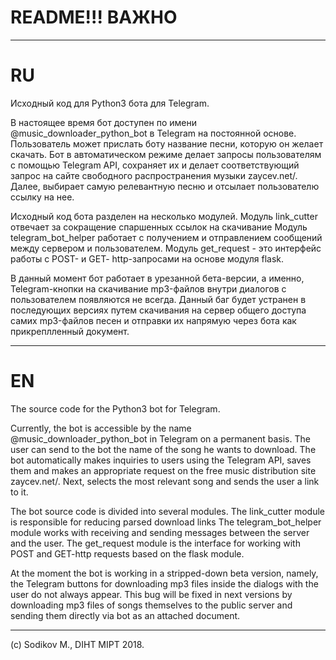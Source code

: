# README!!! ВАЖНО #

----------------------

# RU

Исходный код для Python3 бота для Telegram.

В настоящее время бот доступен по имени @music_downloader_python_bot в Telegram на постоянной основе.
Пользователь может прислать боту название песни, которую он желает скачать.
Бот в автоматическом режиме делает запросы пользователям с помощью Telegram API, сохраняет их и делает соответствующий запрос на сайте свободного распространения музыки zaycev.net/.
Далее, выбирает самую релевантную песню и отсылает пользователю ссылку на нее.

Исходный код бота разделен на несколько модулей. 
Модуль link_cutter отвечает за сокращение спаршенных ссылок на скачивание
Модуль telegram_bot_helper работает с получением и отправлением сообщений между сервером и пользователем.
Модуль get_request - это интерфейс работы с POST- и GET- http-запросами на основе модуля flask.

В данный момент бот работает в урезанной бета-версии, а именно, Telegram-кнопки на скачивание mp3-файлов внутри диалогов с пользователем появляются не всегда. 
Данный баг будет устранен в последующих версиях путем скачивания на сервер общего доступа самих mp3-файлов песен и отправки их напрямую через бота как прикреплленный документ.

----------------------

# EN

The source code for the Python3 bot for Telegram.

Currently, the bot is accessible by the name @music_downloader_python_bot in Telegram on a permanent basis.
The user can send to the bot the name of the song he wants to download.
The bot automatically makes inquiries to users using the Telegram API, saves them and makes an appropriate request on the free music distribution site zaycev.net/.
Next, selects the most relevant song and sends the user a link to it.

The bot source code is divided into several modules. 
The link_cutter module is responsible for reducing parsed download links
The telegram_bot_helper module works with receiving and sending messages between the server and the user.
The get_request module is the interface for working with POST and GET-http requests based on the flask module.

At the moment the bot is working in a stripped-down beta version, namely, the Telegram buttons for downloading mp3 files inside the dialogs with the user do not always appear.
This bug will be fixed in next versions by downloading mp3 files of songs themselves to the public server and sending them directly via bot as an attached document.

----------------------

(c) Sodikov M., DIHT MIPT 2018.